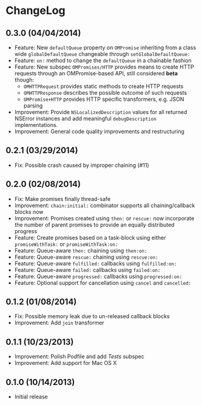 # ChangeLog

## 0.3.0 (04/04/2014)

* Feature: New `defaultQueue` property on `OMPromise` inheriting from a
  class wide `globalDefaultQueue` changeable through `setGlobalDefaultQueue:`
* Feature: `on:` method to change the `defaultQueue` in a chainable fashion
* Feature: New subspec `OMPromises/HTTP` provides means to create HTTP requests
  through an OMPromise-based API, still considered **beta** though:
  - `OMHTTPRequest` provides static methods to create HTTP requests
  - `OMHTTPResponse` describes the possible outcome of such requests
  - `OMPromise+HTTP` provides HTTP specific transformers, e.g. JSON parsing
* Improvement: Provide `NSLocalizedDescription` values for all returned NSError
  instances and add meaningful `debugDescription` implementations.
* Improvement: General code quality improvements and restructuring

## 0.2.1 (03/29/2014)

* Fix: Possible crash caused by improper chaining (#11)

## 0.2.0 (02/08/2014)

* Fix: Make promises finally thread-safe
* Improvement: `chain:initial:` combinator supports all chaining/callback
  blocks now
* Improvement: Promises created using `then:` or `rescue:` now incorporate
  the number of parent promises to provide an equally distributed progress
* Feature: Create promises based on a task-block using either
  `promiseWithTask:` or `promiseWithTask:on:`
* Feature: Queue-aware `then:` chaining using `then:on:`
* Feature: Queue-aware `rescue:` chaining using `rescue:on:`
* Feature: Queue-aware `fulfilled:` callbacks using `fulfilled:on:`
* Feature: Queue-aware `failed:` callbacks using `failed:on:`
* Feature: Queue-aware `progressed:` callbacks using `progressed:on:`
* Feature: Optional support for cancellation using `cancel` and `cancelled:`

## 0.1.2 (01/08/2014)

* Fix: Possible memory leak due to un-released callback blocks
* Improvement: Add `join` transformer

## 0.1.1 (10/23/2013)

* Improvement: Polish Podfile and add _Tests_ subspec
* Improvement: Add support for Mac OS X

## 0.1.0 (10/14/2013)

* Initial release

